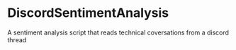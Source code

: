 # DiscordSentimentAnalysis
A sentiment analysis script that reads technical coversations from a discord thread 
